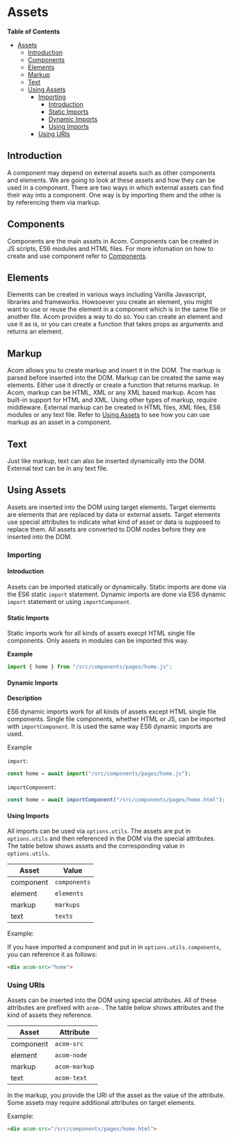 # Assets

__Table of Contents__

- [Assets](#assets)
  - [Introduction](#introduction)
  - [Components](#components)
  - [Elements](#elements)
  - [Markup](#markup)
  - [Text](#text)
  - [Using Assets](#using-assets)
    - [Importing](#importing)
      - [Introduction](#introduction-1)
      - [Static Imports](#static-imports)
      - [Dynamic Imports](#dynamic-imports)
      - [Using Imports](#using-imports)
    - [Using URIs](#using-uris)

## Introduction

A component may depend on external assets such as other components and elements. We are going to look at these assets and how they can be used in a component. There are two ways in which external assets can find their way into a component. One way is by importing them and the other is by referencing them via markup.


## Components

Components are the main assets in Acom. Components can be created in JS scripts, ES6 modules and HTML files. For more infomation on how to create and use component refer to [Components](components.md).

## Elements

Elements can be created in various ways including Vanilla Javascript, libraries and frameworks. Howsoever you create an element, you might want to use or reuse the element in a component which is in the same file or another file. Acom provides a way to do so. You can create an element and use it as is, or you can create a function that takes props as arguments and returns an element.

## Markup

Acom allows you to create markup and insert it in the DOM. The markup is parsed before inserted into the DOM. Markup can be created the same way elements. Either use it directly or create a function that returns markup. In Acom, markup can be HTML, XML or any XML based markup. Acom has built-in support for HTML and XML. Using other types of markup, require middleware. External markup can be created in HTML files, XML files, ES6 modules or any text file. Refer to [Using Assets](#60-using-assets) to see how you can use markup as an asset in a component.

## Text

Just like markup, text can also be inserted dynamically into the DOM. External text can be in any text file.

## Using Assets

Assets are inserted into the DOM using target elements. Target elements are elements that are replaced by data or external assets. Target elements use special attributes to indicate what kind of asset or data is supposed to replace them. All assets are converted to DOM nodes before they are inserted into the DOM.

### Importing

#### Introduction

Assets can be imported statically or dynamically. Static imports are done via the ES6 static `import` statement. Dynamic imports are done via ES6 dynamic `import` statement or using `importComponent`.

#### Static Imports

Static imports work for all kinds of assets execpt HTML single file components. Only assets in modules can be imported this way.

__Example__

```javascript
import { home } from "/src/components/pages/home.js";
```

#### Dynamic Imports

__Description__

ES6 dynamic imports work for all kinds of assets except HTML single file components. Single file components, whether HTML or JS, can be imported with `importComponent`. It is used the same way ES6 dynamic imports are used.

Example

`import`:

```javascript
const home = await import("/src/components/pages/home.js");
```

`importComponent`:

```javascript
const home = await importComponent("/src/components/pages/home.html");
```

#### Using Imports

All imports can be used via `options.utils`. The assets are put in `options.utils` and then referenced in the DOM via the special attributes. The table below shows assets and the corresponding value in `options.utils`.

Asset     | Value
----------|-----------
component | `components`
element   | `elements`
markup    | `markups`
text      | `texts`

Example:

If you have imported a component and put in in `options.utils.components`, you can reference it as follows:

```html
<div acom-src="home">
```


### Using URIs

Assets can be inserted into the DOM using special attributes. All of these attributes are prefixed with `acom-`. The table below shows attributes and the kind of assets they reference.

Asset     | Attribute
----------|-----------
component | `acom-src`
element   | `acom-node`
markup    | `acom-markup`
text      | `acom-text`

In the markup, you provide the URI of the asset as the value of the attribute. Some assets may require additional attributes on target elements.

Example:

```html
<div acom-src="/src/components/pages/home.html">
```
